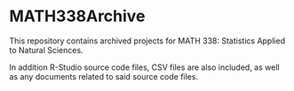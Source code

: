 # MATH338Archive
This repository contains archived projects for MATH 338: Statistics Applied to Natural Sciences.

In addition R-Studio source code files, CSV files are also included, as well as any documents related to said source code files.